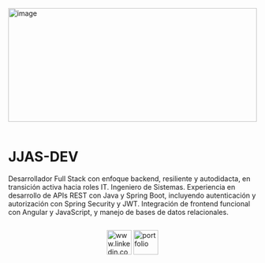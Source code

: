 <div>
<img width="927" height="231" alt="image" src="https://github.com/user-attachments/assets/641aac5a-19fc-471e-9acc-aef7484723f9" / style="margin-bottom: 15px; width: 100%;"  >
  
</div>
<div>
  <h1 >JJAS-DEV</h1>
<p>Desarrollador Full Stack con enfoque backend, resiliente y autodidacta, en transición activa hacia roles IT. Ingeniero de Sistemas. Experiencia en desarrollo de APIs REST con Java y Spring Boot, incluyendo autenticación y autorización con Spring Security y JWT. Integración de frontend funcional con Angular y JavaScript, y manejo de bases de datos relacionales.</p>
 <div style="display: flex; justify-content: center; gap: 20px;">
    
  <a   target="_blank" href="https://www.linkedin.com/in/ing-jonathan-ayona/"> <img width="50px" height="50px" alt="www.linkedin.com" src="https://github.com/user-attachments/assets/d067cf15-7c1f-4c17-ad4f-082d1e19ffd1" /></a>     <a  target="_blank" href="https:https://jonathanayona.netlify.app"> <img width="50px" height="50px" alt="portfolio" src="https://github.com/user-attachments/assets/9e9395fb-daf9-42c2-931e-0dce23181927" />
</a>  
</div>







